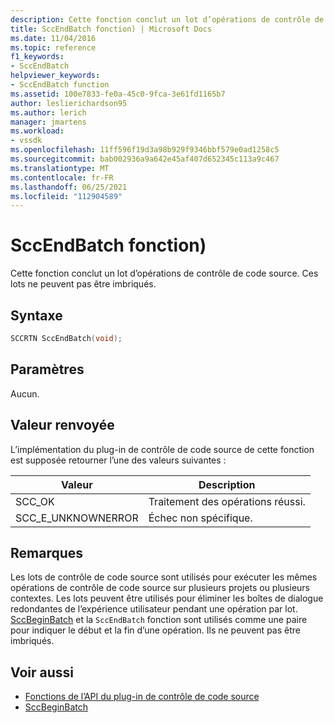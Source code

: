 ```yaml
---
description: Cette fonction conclut un lot d’opérations de contrôle de code source.
title: SccEndBatch fonction) | Microsoft Docs
ms.date: 11/04/2016
ms.topic: reference
f1_keywords:
- SccEndBatch
helpviewer_keywords:
- SccEndBatch function
ms.assetid: 100e7833-fe0a-45c0-9fca-3e61fd1165b7
author: leslierichardson95
ms.author: lerich
manager: jmartens
ms.workload:
- vssdk
ms.openlocfilehash: 11ff596f19d3a98b929f9346bbf579e0ad1258c5
ms.sourcegitcommit: bab002936a9a642e45af407d652345c113a9c467
ms.translationtype: MT
ms.contentlocale: fr-FR
ms.lasthandoff: 06/25/2021
ms.locfileid: "112904589"
---
```

# <a name="sccendbatch-function"></a>SccEndBatch fonction)
Cette fonction conclut un lot d’opérations de contrôle de code source. Ces lots ne peuvent pas être imbriqués.

## <a name="syntax"></a>Syntaxe

```cpp
SCCRTN SccEndBatch(void);
```

## <a name="parameters"></a>Paramètres
 Aucun.

## <a name="return-value"></a>Valeur renvoyée
 L’implémentation du plug-in de contrôle de code source de cette fonction est supposée retourner l’une des valeurs suivantes :

|Valeur|Description|
|-----------|-----------------|
|SCC_OK|Traitement des opérations réussi.|
|SCC_E_UNKNOWNERROR|Échec non spécifique.|

## <a name="remarks"></a>Remarques
 Les lots de contrôle de code source sont utilisés pour exécuter les mêmes opérations de contrôle de code source sur plusieurs projets ou plusieurs contextes. Les lots peuvent être utilisés pour éliminer les boîtes de dialogue redondantes de l’expérience utilisateur pendant une opération par lot. [SccBeginBatch](../extensibility/sccbeginbatch-function.md) et la `SccEndBatch` fonction sont utilisés comme une paire pour indiquer le début et la fin d’une opération. Ils ne peuvent pas être imbriqués.

## <a name="see-also"></a>Voir aussi
- [Fonctions de l’API du plug-in de contrôle de code source](../extensibility/source-control-plug-in-api-functions.md)
- [SccBeginBatch](../extensibility/sccbeginbatch-function.md)
